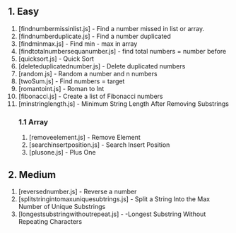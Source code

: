 
## 1. Easy
1. [findnumbermissinlist.js] - Find a number missed in list or array.
2. [findnumberduplicate.js] - Find a number duplicated
3. [findminmax.js] - Find min - max in array
4. [findtotalnumbersequanumber.js] - find total numbers = number before
5. [quicksort.js] - Quick Sort
6. [deleteduplicatednumber.js] - Delete duplicated numbers
7. [random.js] - Random a number and n numbers
8. [twoSum.js] - Find numbers = target
9. [romantoint.js] - Roman to Int
10. [fibonacci.js] - Create a list of Fibonacci numbers
11. [minstringlength.js] - Minimum String Length After Removing Substrings
    ### 1.1 Array
    1. [removeelement.js] - Remove Element
    2. [searchinsertposition.js] - Search Insert Position
    3. [plusone.js] - Plus One

## 2. Medium
1. [reversednumber.js] - Reverse a number
2. [splitstringintomaxuniquesubtrings.js] - Split a String Into the Max Number of Unique Substrings
3. [longestsubstringwithoutrepeat.js] - -Longest Substring Without Repeating Characters
